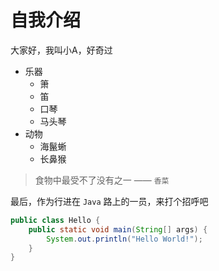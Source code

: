 # 自我介绍

大家好，我叫小A，好奇过
* 乐器
    - 箫
    - 笛
    - 口琴
    - 马头琴
* 动物
    - 海鬣蜥
    - 长鼻猴

> 食物中最受不了没有之一 —— `香菜`

最后，作为行进在 `Java` 路上的一员，来打个招呼吧
```java
public class Hello {
    public static void main(String[] args) {
        System.out.println("Hello World!");
    }
}
```
